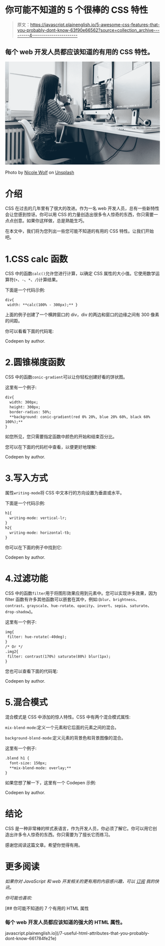# 你可能不知道的 5 个很棒的 CSS 特性

> 原文：<https://javascript.plainenglish.io/5-awesome-css-features-that-you-probably-dont-know-63f90e66562?source=collection_archive---------4----------------------->

## 每个 web 开发人员都应该知道的有用的 CSS 特性。

![](img/5ce813fe078e5c8cbf708340e8303cbc.png)

Photo by [Nicole Wolf](https://unsplash.com/@joeel56?utm_source=medium&utm_medium=referral) on [Unsplash](https://unsplash.com?utm_source=medium&utm_medium=referral)

# 介绍

CSS 在过去的几年里有了很大的改进。作为一名 web 开发人员，总有一些新特性会让您感到惊讶。你可以用 CSS 的力量创造出很多令人惊奇的东西，你只需要一点点创意。如果你这样做，总是熟能生巧。

在本文中，我们将为您列出一些您可能不知道的有用的 CSS 特性。让我们开始吧。

# 1.CSS calc 函数

CSS 中的函数`calc()`允许您进行计算，以确定 CSS 属性的大小值。它使用数学运算符(`+`、`-`、`*`、`/`)计算结果。

下面是一个代码示例:

```
div{
 width: **calc(100% - 300px);** }
```

上面的例子创建了一个横跨窗口的 div，div 的两边和窗口的边缘之间有 300 像素的间距。

你可以看看下面的代码笔:

Codepen by author.

# 2.圆锥梯度函数

CSS 中的函数`conic-gradient`可以让你轻松创建好看的饼状图。

这里有一个例子:

```
div{
  width: 300px;
  height: 300px;
  border-radius: 50%;
  **background: conic-gradient(red 0% 20%, blue 20% 60%, black 60% 100%);**
}
```

如您所见，您只需要指定函数中颜色的开始和结束百分比。

您可以在下面的代码栏中查看，以便更好地理解:

Codepen by author.

# 3.写入方式

属性`writing-mode`将 CSS 中文本行的方向设置为垂直或水平。

下面是一个代码示例:

```
h1{
  writing-mode: vertical-lr;
}
h2{
  writing-mode: horizontal-tb;
}
```

你可以在下面的例子中找到它:

Codepen by author.

# 4.过滤功能

CSS 中的函数`filter`用于将图形效果应用到元素中。您可以实现许多效果，因为 filter 函数有许多其他函数可以嵌套在其中，例如:(`blur`、`brightness`、`contrast`、`grayscale`、`hue-rotate`、`opacity`、`invert`、`sepia`、`saturate`、`drop-shadow`)。

这里有一个例子:

```
img{
 filter: hue-rotate(-40deg);
}
/* Or */
.img2{
 filter: contrast(170%) saturate(80%) blur(1px);
}
```

您也可以查看下面的代码笔:

Codepen by author.

# 5.混合模式

混合模式是 CSS 中添加的惊人特性。CSS 中有两个混合模式属性:

`mix-blend-mode`:定义一个元素和它后面的元素之间的混合。

`background-blend-mode`:定义元素的背景色和背景图像的混合。

这里有一个例子:

```
.blend h1 { 
  font-size: 150px;
  **mix-blend-mode: overlay;**
}
```

如果您想了解一下，这里有一个 Codepen 示例:

Codepen by author.

# 结论

CSS 是一种非常棒的样式表语言，作为开发人员，你必须了解它。你可以用它创造出许多令人惊奇的东西。你只需要为了擅长它而练习。

感谢您阅读这篇文章。希望你觉得有用。

# 更多阅读

*如果你对 JavaScript 和 web 开发相关的更有用的内容感兴趣，可以* [*订阅*](https://mehdiouss.ck.page/) *我的快讯。*

*你可能也喜欢:*

[](/7-useful-html-attributes-that-you-probably-dont-know-661784fe21e) [## 你可能不知道的 7 个有用的 HTML 属性

### 每个 web 开发人员都应该知道的强大的 HTML 属性。

javascript.plainenglish.io](/7-useful-html-attributes-that-you-probably-dont-know-661784fe21e)